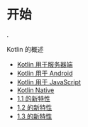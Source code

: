 # 开始

.

Kotlin 的概述

 - [Kotlin 用于服务器端](server-overview.md)
 - [Kotlin 用于 Android](android-overview.md)
 - [Kotlin 用于 JavaScript](js-overview.md)
 - [Kotlin Native](native-overview.md)
 - [1.1 的新特性](whatsnew11.md)
 - [1.2 的新特性](whatsnew12.md)
 - [1.3 的新特性](whatsnew13.md)

